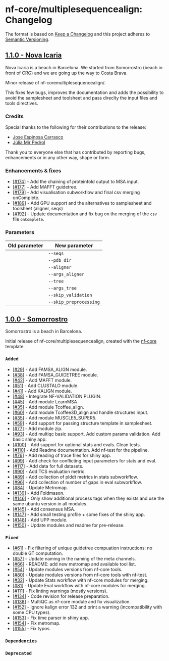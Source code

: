 # nf-core/multiplesequencealign: Changelog

The format is based on [Keep a Changelog](https://keepachangelog.com/en/1.0.0/)
and this project adheres to [Semantic Versioning](https://semver.org/spec/v2.0.0.html).

## [1.1.0 - Nova Icaria](https://github.com/nf-core/multiplesequencealign/releases/tag/1.1.0)

Nova Icaria is a beach in Barcelona. We started from Somorrostro (beach in front of CRG) and we are going up the way to Costa Brava.

Minor release of nf-coremultiplesequencealign/.

This fixes few bugs, improves the documentation and adds the possibility to avoid the samplesheet and toolsheet and pass direclty the input files and tools directives.

### Credits

Special thanks to the following for their contributions to the release:

- [Jose Espinosa Carrasco](https://github.com/joseespinosa)
- [Júlia Mir Pedrol](https://github.com/mirpedrol)

Thank you to everyone else that has contributed by reporting bugs, enhancements or in any other way, shape or form.

### Enhancements & fixes

- [[#174](https://github.com/nf-core/multiplesequencealign/issues/174)] - Add the chaining of proteinfold output to MSA input.
- [[#177](https://github.com/nf-core/multiplesequencealign/pull/177)] - Add MAFFT guidetree.
- [[#179](https://github.com/nf-core/multiplesequencealign/pull/179)] - Add visualisation subworkflow and final csv merging onComplete.
- [[#189](https://github.com/nf-core/multiplesequencealign/pull/189)] - Add GPU support and the alternatives to samplesheet and toolsheet (aligner, seqs)
- [[#192](https://github.com/nf-core/multiplesequencealign/pull/192)] - Update documentation and fix bug on the merging of the `csv` file `onComplete`.

### Parameters

| Old parameter | New parameter          |
| ------------- | ---------------------- |
|               | `--seqs`               |
|               | `--pdb_dir`            |
|               | `--aligner`            |
|               | `--args_aligner`       |
|               | `--tree`               |
|               | `--args_tree`          |
|               | `--skip_validation`    |
|               | `--skip_preprocessing` |

## [1.0.0 - Somorrostro](https://github.com/nf-core/multiplesequencealign/releases/tag/1.0.0)

Somorrostro is a beach in Barcelona.

Initial release of nf-core/multiplesequencealign, created with the [nf-core](https://nf-co.re/) template.

### `Added`

- [[#29](https://github.com/nf-core/multiplesequencealign/issues/29)] - Add FAMSA_ALIGN module.
- [[#38](https://github.com/nf-core/multiplesequencealign/issues/38)] - Add FAMSA_GUIDETREE module.
- [[#42](https://github.com/nf-core/multiplesequencealign/issues/42)] - Add MAFFT module.
- [[#51](https://github.com/nf-core/multiplesequencealign/issues/51)] - Add CLUSTALO module.
- [[#41](https://github.com/nf-core/multiplesequencealign/issues/41)] - Add KALIGN module.
- [[#48](https://github.com/nf-core/multiplesequencealign/issues/48)] - Integrate NF-VALIDATION PLUGIN.
- [[#45](https://github.com/nf-core/multiplesequencealign/issues/45)] - Add module LearnMSA
- [[#35](https://github.com/nf-core/multiplesequencealign/issues/35)] - Add module Tcoffee_align.
- [[#60](https://github.com/nf-core/multiplesequencealign/issues/60)] - Add module Tcoffee3D_align and handle structures input.
- [[#35](https://github.com/nf-core/multiplesequencealign/issues/35)] - Add module MUSCLE5_SUPER5.
- [[#59](https://github.com/nf-core/multiplesequencealign/issues/59)] - Add support for passing structure template in samplesheet.
- [[#77](https://github.com/nf-core/multiplesequencealign/issues/77)] - Add module zip.
- [[#93](https://github.com/nf-core/multiplesequencealign/pull/93)] - Add multiqc basic support. Add custom params validation. Add basic shiny app.
- [[#100](https://github.com/nf-core/multiplesequencealign/pull/100)] - Add support for optional stats and evals. Clean tests.
- [[#110](https://github.com/nf-core/multiplesequencealign/issues/110)] - Add Readme documentation. Add nf-test for the pipeline.
- [[#76](https://github.com/nf-core/multiplesequencealign/issues/76)] - Add reading of trace files for shiny app.
- [[#99](https://github.com/nf-core/multiplesequencealign/issues/99)] - Add check for conflicting input parameters for stats and eval.
- [[#117](https://github.com/nf-core/multiplesequencealign/issues/117)] - Add data for full datasets.
- [[#90](https://github.com/nf-core/multiplesequencealign/issues/90)] - Add TCS evaluation metric.
- [[#89](https://github.com/nf-core/multiplesequencealign/issues/89)] - Add collection of plddt metrics in stats subworkflow.
- [[#96](https://github.com/nf-core/multiplesequencealign/issues/96)] - Add collection of number of gaps in eval subworkflow.
- [[#84](https://github.com/nf-core/multiplesequencealign/issues/84)] - Update Metromap.
- [[#139](https://github.com/nf-core/multiplesequencealign/pull/139)] - Add Foldmason.
- [[#146](https://github.com/nf-core/multiplesequencealign/pull/146)] - Only show additional process tags when they exists and use the same ubuntu version in all modules.
- [[#145](https://github.com/nf-core/multiplesequencealign/pull/145)] - Add consensus MSA.
- [[#147](https://github.com/nf-core/multiplesequencealign/pull/147)] - Add small testing profile + some fixes of the shiny app.
- [[#148](https://github.com/nf-core/multiplesequencealign/pull/148)] - Add UPP module.
- [[#150](https://github.com/nf-core/multiplesequencealign/pull/150)] - Update modules and readme for pre-release.

### `Fixed`

- [[#61](https://github.com/nf-core/multiplesequencealign/issues/61)] - Fix filtering of unique guidetree compuation instructions: no double GT computation.
- [[#57](https://github.com/nf-core/multiplesequencealign/issues/57)] - Update naming in the naming of the meta channels.
- [[#66](https://github.com/nf-core/multiplesequencealign/issues/66)] - README: add new metromap and available tool list.
- [[#54](https://github.com/nf-core/multiplesequencealign/issues/54)] - Update modules versions from nf-core tools.
- [[#80](https://github.com/nf-core/multiplesequencealign/pull/80)] - Update modules versions from nf-core tools with nf-test.
- [[#32](https://github.com/nf-core/multiplesequencealign/issues/32)] - Update Stats workflow with nf-core modules for merging.
- [[#81](https://github.com/nf-core/multiplesequencealign/pull/81)] - Update Eval workflow with nf-core modules for merging.
- [[#111](https://github.com/nf-core/multiplesequencealign/pull/111)] - Fix linting warnings (mostly versions).
- [[#134](https://github.com/nf-core/multiplesequencealign/pull/134)] - Code revision for release preparation.
- [[#138](https://github.com/nf-core/multiplesequencealign/pull/138)] - MultiQC as nf-core module and fix visualization.
- [[#152](https://github.com/nf-core/multiplesequencealign/pull/152)] - Ignore kalign error 132 and print a warning (incompatibility with some CPU types).
- [[#153](https://github.com/nf-core/multiplesequencealign/pull/153)] - Fix time parser in shiny app.
- [[#154](https://github.com/nf-core/multiplesequencealign/pull/154)] - Fix metromap.
- [[#155](https://github.com/nf-core/multiplesequencealign/pull/155)] - Fix typos.

### `Dependencies`

### `Deprecated`

